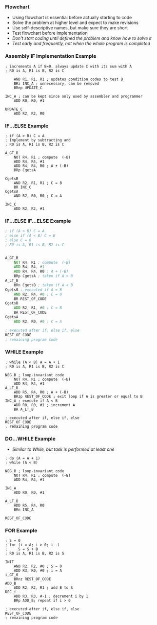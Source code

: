 ### Flowchart
- Using flowchart is essential before actually starting to code
- Solve the problem at higher level and expect to make revisions
- Use self-descriptive names, but make sure they are short
- Test flowchart before implementation
- *Don't start coding until defined the problem and know how to solve it*
- *Test early and frequently, not when the whole program is completed*

### Assembly IF Implementation Example
```
; increments A if B=0, always update C with its sum with A
; R0 is A, R1 is B, R2 is C

	AND R1, R1, R1 ; updates condition codes to test B
	BRz INC_A ; unnecessary, can be removed
	BRnp UPDATE_C

INC_A ; can be kept since only used by assembler and programmer
	ADD R0, R0, #1

UPDATE_C 
	ADD R2, R2, R0
```

### IF...ELSE Example
```
; if (A > B) C = A
; Implement by subtracting and 
; R0 is A, R1 is B, R2 is C

A_GT_B
	NOT R4, R1 ; compute  (-B)
	ADD R4, R4, #1
	ADD R4, R4, R0 ; A + (-B)
	BRp CgetsA

CgetsB
	AND R2, R1, R1 ; C = B
	BR INC_C
CgetsA
	AND R2, R0, R0 ; C = A

INC_C
	ADD R2, R2, #1
```

### IF...ELSE IF...ELSE Example
```asm
; if (A > B) C = A
; else if (A < B) C = B
; else C = 0
; R0 is A, R1 is B, R2 is C


A_GT_B
	NOT R4, R1 ; compute  (-B)
	ADD R4, R4, #1
	ADD R4, R4, R0 ; A + (-B)
	BRp CgetsA ; taken if A > B
A_LT_B
	BRn CgetsB ; taken if A < B
Cgets0 ; executed if A = B
	AND R2, R4, #0 ; C = 0
	BR REST_OF_CODE
CgetsB
	ADD R2, R1, #0 ; C = B
	BR REST_OF_CODE
CgetsA
	ADD R2, R0, #0 ; C = A

; executed after if, else if, else
REST_OF_CODE
; remaining program code
```


### WHILE Example
```
; while (A < B) A = A + 1
; R0 is A, R1 is B, R2 is C

NEG_B ; loop-invariant code
	NOT R4, R1 ; compute  (-B)
	ADD R4, R4, #1
A_LT_B
	ADD R5, R4, R0 ; A + (-B)
	BRzp REST_OF_CODE ; exit loop if A is greater or equal to B
INC_A ; execute if A < B
	ADD R0, R0, #1 ; increment A
	BR A_LT_B

; executed after if, else if, else
REST_OF_CODE
; remaining program code
```

### DO...WHILE Example
- *Similar to While, but task is performed at least one*
```
; do (A = A + 1)
; while (A < B)

NEG_B ; loop-invariant code
	NOT R4, R1 ; compute  (-B)
	ADD R4, R4, #1

INC_A
	ADD R0, R0, #1

A_LT_B
	ADD R5, R4, R0
	BRn INC_A

REST_OF_CODE
```

### FOR Example
```
; S = 0
; for (i = A; i > 0; i--)
;     S = S + B
; R0 is A, R1 is B, R2 is S

INIT
	AND R2, R2, #0 ; S = 0
	ADD R3, R0, #0 ; i = A
i_GT_0
	BRnz REST_OF_CODE
ADD_B
	ADD R2, R2, R1 ; add B to S
DEC_i
	ADD R3, R3, #-1 ; decrement i by 1
	BRp ADD_B; repeat if i > 0

; executed after if, else if, else
REST_OF_CODE
; remaining program code
```